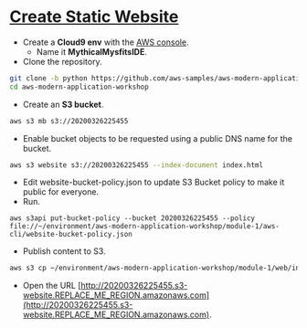 # [Create Static Website](https://aws.amazon.com/es/getting-started/projects/build-modern-app-fargate-lambda-dynamodb-python/module-one/)
- Create a **Cloud9 env** with the [AWS console](https://console.aws.amazon.com).
  - Name it **MythicalMysfitsIDE**.
- Clone the repository.
```bash
git clone -b python https://github.com/aws-samples/aws-modern-application-workshop.git
cd aws-modern-application-workshop
```
- Create an **S3 bucket**.
```bash
aws s3 mb s3://20200326225455
```
- Enable bucket objects to be requested using a public DNS name for the bucket.
```bash
aws s3 website s3://20200326225455 --index-document index.html
```
- Edit website-bucket-policy.json to update S3 Bucket policy to make it public for everyone.
- Run.
```
aws s3api put-bucket-policy --bucket 20200326225455 --policy file://~/environment/aws-modern-application-workshop/module-1/aws-cli/website-bucket-policy.json
```
- Publish content to S3.
```bash
aws s3 cp ~/environment/aws-modern-application-workshop/module-1/web/index.html s3://20200326225455/index.html
```
- Open the URL [http://20200326225455.s3-website.REPLACE_ME_REGION.amazonaws.com](http://20200326225455.s3-website.REPLACE_ME_REGION.amazonaws.com).
